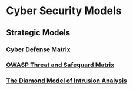 # Cyber Security Models
## Strategic Models
### [Cyber Defense Matrix](https://owasp.org/www-project-cyber-defense-matrix/)
### [OWASP Threat and Safeguard Matrix](https://owasp.org/www-project-threat-and-safeguard-matrix/)
### [The Diamond Model of Intrusion Analysis](http://www.activeresponse.org/wp-content/uploads/2013/07/diamond.pdf)
